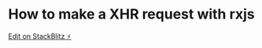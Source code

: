 # How to make a XHR request with rxjs 

[Edit on StackBlitz ⚡️](https://stackblitz.com/edit/rxjs-wrmxj5)
